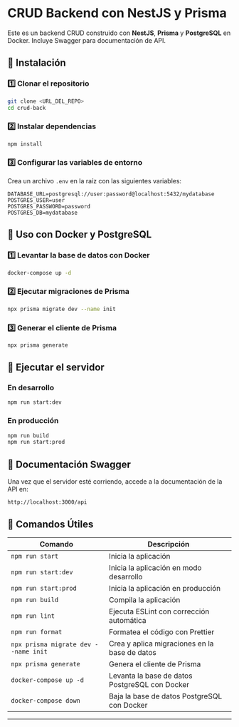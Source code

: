 # CRUD Backend con NestJS y Prisma

Este es un backend CRUD construido con **NestJS**, **Prisma** y **PostgreSQL** en Docker. Incluye Swagger para documentación de API.

## 🚀 Instalación

### 1️⃣ Clonar el repositorio
```bash
git clone <URL_DEL_REPO>
cd crud-back
```

### 2️⃣ Instalar dependencias
```bash
npm install
```

### 3️⃣ Configurar las variables de entorno
Crea un archivo `.env` en la raíz con las siguientes variables:
```env
DATABASE_URL=postgresql://user:password@localhost:5432/mydatabase
POSTGRES_USER=user
POSTGRES_PASSWORD=password
POSTGRES_DB=mydatabase
```

## 🐳 Uso con Docker y PostgreSQL
### 1️⃣ Levantar la base de datos con Docker
```bash
docker-compose up -d
```

### 2️⃣ Ejecutar migraciones de Prisma
```bash
npx prisma migrate dev --name init
```

### 3️⃣ Generar el cliente de Prisma
```bash
npx prisma generate
```

## 🚀 Ejecutar el servidor
### En desarrollo
```bash
npm run start:dev
```

### En producción
```bash
npm run build
npm run start:prod
```


## 📜 Documentación Swagger
Una vez que el servidor esté corriendo, accede a la documentación de la API en:
```
http://localhost:3000/api
```

## 🔧 Comandos Útiles
| Comando | Descripción |
|---------|------------|
| `npm run start` | Inicia la aplicación |
| `npm run start:dev` | Inicia la aplicación en modo desarrollo |
| `npm run start:prod` | Inicia la aplicación en producción |
| `npm run build` | Compila la aplicación |
| `npm run lint` | Ejecuta ESLint con corrección automática |
| `npm run format` | Formatea el código con Prettier |
| `npx prisma migrate dev --name init` | Crea y aplica migraciones en la base de datos |
| `npx prisma generate` | Genera el cliente de Prisma |
| `docker-compose up -d` | Levanta la base de datos PostgreSQL con Docker |
| `docker-compose down` | Baja la base de datos PostgreSQL con Docker |
---

